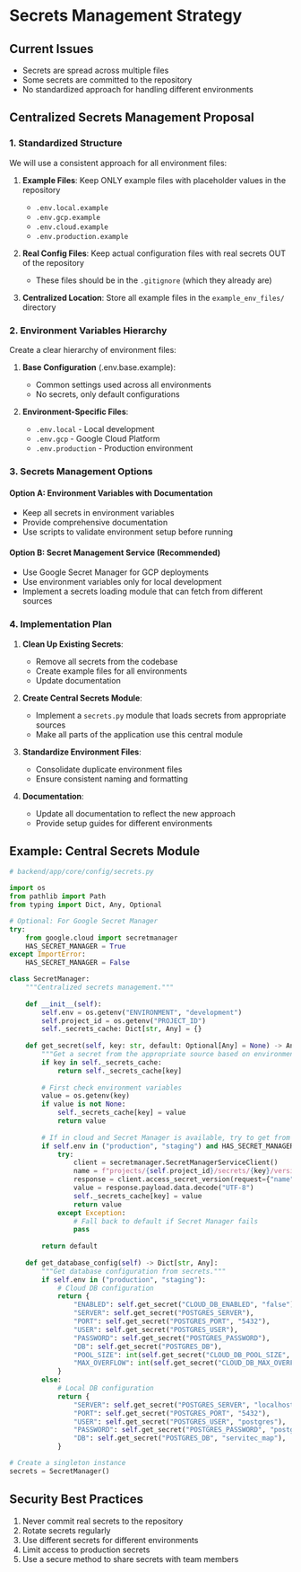 # Secrets Management Strategy

## Current Issues
- Secrets are spread across multiple files
- Some secrets are committed to the repository
- No standardized approach for handling different environments

## Centralized Secrets Management Proposal

### 1. Standardized Structure

We will use a consistent approach for all environment files:

1. **Example Files**: Keep ONLY example files with placeholder values in the repository
   - `.env.local.example`
   - `.env.gcp.example` 
   - `.env.cloud.example`
   - `.env.production.example`

2. **Real Config Files**: Keep actual configuration files with real secrets OUT of the repository
   - These files should be in the `.gitignore` (which they already are)

3. **Centralized Location**: Store all example files in the `example_env_files/` directory

### 2. Environment Variables Hierarchy

Create a clear hierarchy of environment files:

1. **Base Configuration** (.env.base.example):
   - Common settings used across all environments
   - No secrets, only default configurations

2. **Environment-Specific Files**:
   - `.env.local` - Local development 
   - `.env.gcp` - Google Cloud Platform
   - `.env.production` - Production environment

### 3. Secrets Management Options

#### Option A: Environment Variables with Documentation

- Keep all secrets in environment variables
- Provide comprehensive documentation
- Use scripts to validate environment setup before running

#### Option B: Secret Management Service (Recommended)

- Use Google Secret Manager for GCP deployments
- Use environment variables only for local development
- Implement a secrets loading module that can fetch from different sources

### 4. Implementation Plan

1. **Clean Up Existing Secrets**:
   - Remove all secrets from the codebase
   - Create example files for all environments
   - Update documentation

2. **Create Central Secrets Module**:
   - Implement a `secrets.py` module that loads secrets from appropriate sources
   - Make all parts of the application use this central module

3. **Standardize Environment Files**:
   - Consolidate duplicate environment files
   - Ensure consistent naming and formatting

4. **Documentation**:
   - Update all documentation to reflect the new approach
   - Provide setup guides for different environments

## Example: Central Secrets Module

```python
# backend/app/core/config/secrets.py

import os
from pathlib import Path
from typing import Dict, Any, Optional

# Optional: For Google Secret Manager
try:
    from google.cloud import secretmanager
    HAS_SECRET_MANAGER = True
except ImportError:
    HAS_SECRET_MANAGER = False

class SecretManager:
    """Centralized secrets management."""
    
    def __init__(self):
        self.env = os.getenv("ENVIRONMENT", "development")
        self.project_id = os.getenv("PROJECT_ID")
        self._secrets_cache: Dict[str, Any] = {}
    
    def get_secret(self, key: str, default: Optional[Any] = None) -> Any:
        """Get a secret from the appropriate source based on environment."""
        if key in self._secrets_cache:
            return self._secrets_cache[key]
            
        # First check environment variables
        value = os.getenv(key)
        if value is not None:
            self._secrets_cache[key] = value
            return value
            
        # If in cloud and Secret Manager is available, try to get from there
        if self.env in ("production", "staging") and HAS_SECRET_MANAGER and self.project_id:
            try:
                client = secretmanager.SecretManagerServiceClient()
                name = f"projects/{self.project_id}/secrets/{key}/versions/latest"
                response = client.access_secret_version(request={"name": name})
                value = response.payload.data.decode("UTF-8")
                self._secrets_cache[key] = value
                return value
            except Exception:
                # Fall back to default if Secret Manager fails
                pass
                
        return default
        
    def get_database_config(self) -> Dict[str, Any]:
        """Get database configuration from secrets."""
        if self.env in ("production", "staging"):
            # Cloud DB configuration
            return {
                "ENABLED": self.get_secret("CLOUD_DB_ENABLED", "false").lower() == "true",
                "SERVER": self.get_secret("POSTGRES_SERVER"),
                "PORT": self.get_secret("POSTGRES_PORT", "5432"),
                "USER": self.get_secret("POSTGRES_USER"),
                "PASSWORD": self.get_secret("POSTGRES_PASSWORD"),
                "DB": self.get_secret("POSTGRES_DB"),
                "POOL_SIZE": int(self.get_secret("CLOUD_DB_POOL_SIZE", "10")),
                "MAX_OVERFLOW": int(self.get_secret("CLOUD_DB_MAX_OVERFLOW", "20")),
            }
        else:
            # Local DB configuration
            return {
                "SERVER": self.get_secret("POSTGRES_SERVER", "localhost"),
                "PORT": self.get_secret("POSTGRES_PORT", "5432"),
                "USER": self.get_secret("POSTGRES_USER", "postgres"),
                "PASSWORD": self.get_secret("POSTGRES_PASSWORD", "postgres"),
                "DB": self.get_secret("POSTGRES_DB", "servitec_map"),
            }

# Create a singleton instance
secrets = SecretManager()
```

## Security Best Practices

1. Never commit real secrets to the repository
2. Rotate secrets regularly
3. Use different secrets for different environments
4. Limit access to production secrets
5. Use a secure method to share secrets with team members 